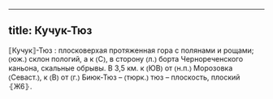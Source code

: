 
---
title: Кучук-Тюз
---
⟦Кучук⟧-Тюз
: плосковерхая протяженная гора с полянами и рощами; ⦅юж.⦆ склон пологий, а к ⦅С⦆, в сторону ⦅л.⦆ борта Чернореченского каньона, скальные обрывы. В 3,5 км. к ⦅ЮВ⦆ от ⦅н.п.⦆ Морозовка ⦅Севаст.⦆, к ⦅В⦆ от ⦅г.⦆ Биюк-Тюз – ⦅тюрк.⦆ тюз – плоскость, плоский ⦃Ж6⦄.
